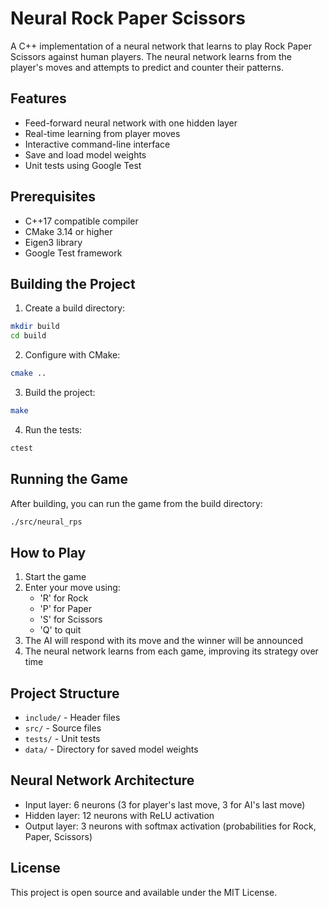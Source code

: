 # Neural Rock Paper Scissors

A C++ implementation of a neural network that learns to play Rock Paper Scissors against human players. The neural network learns from the player's moves and attempts to predict and counter their patterns.

## Features

- Feed-forward neural network with one hidden layer
- Real-time learning from player moves
- Interactive command-line interface
- Save and load model weights
- Unit tests using Google Test

## Prerequisites

- C++17 compatible compiler
- CMake 3.14 or higher
- Eigen3 library
- Google Test framework

## Building the Project

1. Create a build directory:
```bash
mkdir build
cd build
```

2. Configure with CMake:
```bash
cmake ..
```

3. Build the project:
```bash
make
```

4. Run the tests:
```bash
ctest
```

## Running the Game

After building, you can run the game from the build directory:
```bash
./src/neural_rps
```

## How to Play

1. Start the game
2. Enter your move using:
   - 'R' for Rock
   - 'P' for Paper
   - 'S' for Scissors
   - 'Q' to quit
3. The AI will respond with its move and the winner will be announced
4. The neural network learns from each game, improving its strategy over time

## Project Structure

- `include/` - Header files
- `src/` - Source files
- `tests/` - Unit tests
- `data/` - Directory for saved model weights

## Neural Network Architecture

- Input layer: 6 neurons (3 for player's last move, 3 for AI's last move)
- Hidden layer: 12 neurons with ReLU activation
- Output layer: 3 neurons with softmax activation (probabilities for Rock, Paper, Scissors)

## License

This project is open source and available under the MIT License.